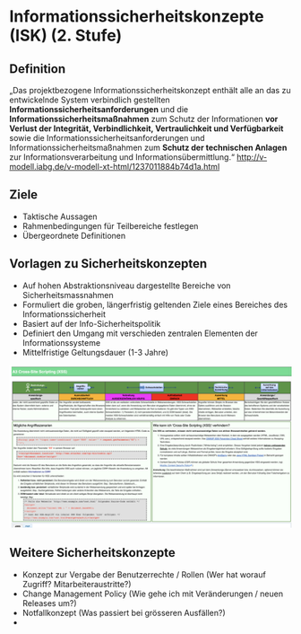 # Informationssicherheitskonzepte \(ISK\) \(2. Stufe\)

## Definition

„Das projektbezogene Informationssicherheitskonzept enthält alle an das zu entwickelnde System verbindlich gestellten **Informationssicherheitsanforderungen** und die **Informationssicherheitsmaßnahmen** zum Schutz der Informationen **vor Verlust der Integrität, Verbindlichkeit, Vertraulichkeit und Verfügbarkeit** sowie die Informationssicherheitsanforderungen und Informationssicherheitsmaßnahmen zum **Schutz der technischen Anlagen** zur Informationsverarbeitung und Informationsübermittlung.“ http://v-modell.iabg.de/v-modell-xt-html/1237011884b74d1a.html

## Ziele

* Taktische Aussagen
* Rahmenbedingungen für Teilbereiche festlegen
* Übergeordnete Definitionen

## Vorlagen zu Sicherheitskonzepten

* Auf hohen Abstraktionsniveau dargestellte Bereiche von Sicherheitsmassnahmen
* Formuliert die groben, längerfristig geltenden Ziele eines Bereiches des Informationssicherheit
* Basiert auf der Info-Sicherheitspolitik
* Definiert den Umgang mit verschieden zentralen Elementen der Informationssysteme
* Mittelfristige Geltungsdauer \(1-3 Jahre\)

![](../../.gitbook/assets/image%20%2812%29.png)

## Weitere Sicherheitskonzepte

* Konzept zur Vergabe der Benutzerrechte / Rollen \(Wer hat worauf Zugriff? Mitarbeiteraustritte?\)
* Change Management Policy \(Wie gehe ich mit Veränderungen / neuen Releases um?\)
* Notfallkonzept \(Was passiert bei grösseren Ausfällen?\)
* 

